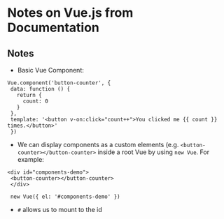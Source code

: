<h1>Notes on Vue.js from Documentation</h1> 

<h2>Notes</h2>

* Basic Vue Component: 
 ```
 Vue.component('button-counter', {
  data: function () {
    return {
      count: 0
    }
  },
  template: '<button v-on:click="count++">You clicked me {{ count }} times.</button>'
  })
  ```
* We can display components as a custom elements (e.g. `<button-counter></button-counter>` inside a root Vue by using `new Vue`. For example:
 ```
 <div id="components-demo">
  <button-counter></button-counter>
  </div>
  
  new Vue({ el: '#components-demo' }) 
  ``` 
* `#` allows us to mount to the id


